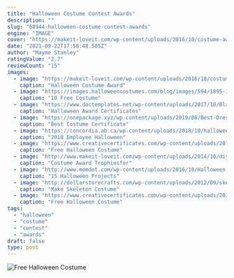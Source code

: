 ```yaml
---
title: "Halloween Costume Contest Awards"
description: ""
slug: "68944-halloween-costume-contest-awards"
engine: "IMAGE"
cover: "https://makeit-loveit.com/wp-content/uploads/2016/10/costume-award-trophy-20.jpg"
date: "2021-09-22T17:58:48.505Z"
author: "Mayme Stanley"
ratingValue: "2.7"
reviewCount: "15"
images:
  - image: "https://makeit-loveit.com/wp-content/uploads/2016/10/costume-award-trophy-20.jpg"
    caption: "Halloween Costume Award"
  - image: "https://images.halloweencostumes.com/blog/images/594/1895-1/printable-costume-award-certificates.jpg"
    caption: "10 Free Costume"
  - image: "https://www.doctemplates.net/wp-content/uploads/2017/10/Blank-Certificate-Halloween.png"
    caption: "Halloween Award Certificates"
  - image: "https://onepackage.xyz/wp-content/uploads/2019/08/Best-Dressed-Award-Certificate-Template-FREE-3.png"
    caption: "Best Costume Certificate"
  - image: "https://concordia.ab.ca/wp-content/uploads/2018/10/halloween-Spin.jpg"
    caption: "2018 Employee Halloween"
  - image: "https://www.creativecertificates.com/wp-content/uploads/2011/10/halloween-award-certificates-3.jpg"
    caption: "Free Halloween Costume"
  - image: "http://www.makeit-loveit.com/wp-content/uploads/2014/10/diy-halloween-costume-award-trophies-61.jpg"
    caption: "Costume Award Trophiesfor"
  - image: "http://www.momdot.com/wp-content/uploads/2016/10/Halloween-trophies.jpg"
    caption: "15 Halloween Projects"
  - image: "http://dollarstorecrafts.com/wp-content/uploads/2012/09/skeleton-costume-contest-trophies-449x599.jpg"
    caption: "Make Skeleton Costume"
  - image: "https://www.creativecertificates.com/wp-content/uploads/2011/10/halloween-award-certificates-4.jpg"
    caption: "Free Halloween Costume"
tags:
  - "halloween"
  - "costume"
  - "contest"
  - "awards"
draft: false
type: post
---
```



![Free Halloween Costume](https://www.creativecertificates.com/wp-content/uploads/2011/10/halloween-award-certificates-3.jpg "Free Halloween Costume")


<!--inArticleAds-->

<!--galleryOne-->


<!--inArticleAds-->

<!--galleryTwo-->


<!--galleryThree-->


